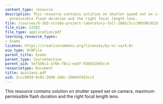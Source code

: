 ```yaml
---
content_type: resource
description: This resource contains solution on shutter speed set on camera, maximum
  permissible flash duration and the right focal length lens.
file: /courses/6-163-strobe-project-laboratory-fall-2005/2ccc90598c0226981b8c29844f455cc1_quiz1ans.pdf
file_size: 22392
file_type: application/pdf
learning_resource_types:
- Exams
license: https://creativecommons.org/licenses/by-nc-sa/4.0/
ocw_type: OCWFile
parent_title: Exams
parent_type: CourseSection
parent_uid: 5ef5d6c1-a766-f8c1-eadf-93bb51b03cc4
resourcetype: Document
title: quiz1ans.pdf
uid: 2ccc9059-8c02-2698-1b8c-29844f455cc1
---
```

This resource contains solution on shutter speed set on camera, maximum permissible flash duration and the right focal length lens.